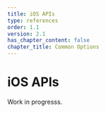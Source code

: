 ```yaml
---
title: iOS APIs  
type: references
order: 1.1
version: 2.1
has_chapter_content: false
chapter_title: Common Options
---
```


# iOS APIs

Work in progresss.